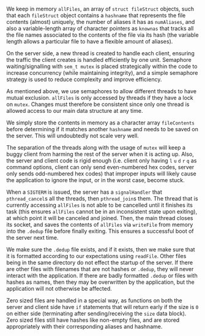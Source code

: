 We keep in memory `allFiles`, an array of `struct fileStruct` objects, such that each
`fileStruct` object contains a `hashname` that represents the file contents (almost) uniquely,
the number of aliases it has as `numAliases`, and also a variable-length array of character pointers as `knownas` that tracks all the file names associated to the contents of the file via its hash (the variable length allows a particular file to have a flexible amount of aliases).

On the server side, a new thread is created to handle each client, ensuring the traffic the client creates is handled efficiently by one unit. Semaphore waiting/signalling with `sem_t mutex` is placed strategically within the code to increase concurrency (while maintaining integrity), and a simple semaphore strategy is used to reduce complexity and improve efficiency.

As mentioned above, we use semaphores to allow different threads to have mutual exclusion. `allFiles` is only accessed by threads if they have a lock on `mutex`. Changes must therefore be consistent since only one thread is allowed access to our main data structure at any time.

We simply store the contents in memory as a character array `fileContents` before determining if it matches another `hashname` and needs to be saved on the server. This will undoubtedly not scale very well.

The separation of the threads along with the usage of `mutex` will keep a buggy client from harming the rest of the server when it is acting up. Also, the server and client code is rigid enough (i.e. client only having `l` `u` `d` `r` `q` as command options, client can only send even-numbered hex codes, server only sends odd-numbered hex codes) that improper inputs will likely cause the application to ignore the input, or in the worst case, become stuck.

When a `SIGTERM` is issued, the server has a `signalHandler` that `pthread_cancel`s all the threads, then `pthread_join`s them. The thread that is currently accessing `allFiles` is not able to be cancelled until it finishes its task (this ensures `allFiles` cannot be in an inconsistent state upon exiting), at which point it will be canceled and joined. Then, the main thread closes its socket, and saves the contents of `allFiles` via `writeFile` from memory into the `.dedup` file before finally exiting. This ensures a successful boot of the server next time.

We make sure the `.dedup` file exists, and if it exists, then we make sure that it is formatted according to our expectations using `readFile`.
Other files being in the same directory do not effect the startup of the server. If there are other files with filenames that are not hashes or `.dedup`, they will never interact with the application. If there are badly formatted `.dedup` or files with hashes as names, then they may be overwritten by the application, but the application will not otherwise be affected.

Zero sized files are handled in a special way, as functions on both the server and client side have `if` statements that will return early if the size is `0` on either side (terminating after sending/receiving the `size` data block). Zero sized files still have hashes like non-empty files, and are stored appropriately with their corresponding aliases and hashname.
